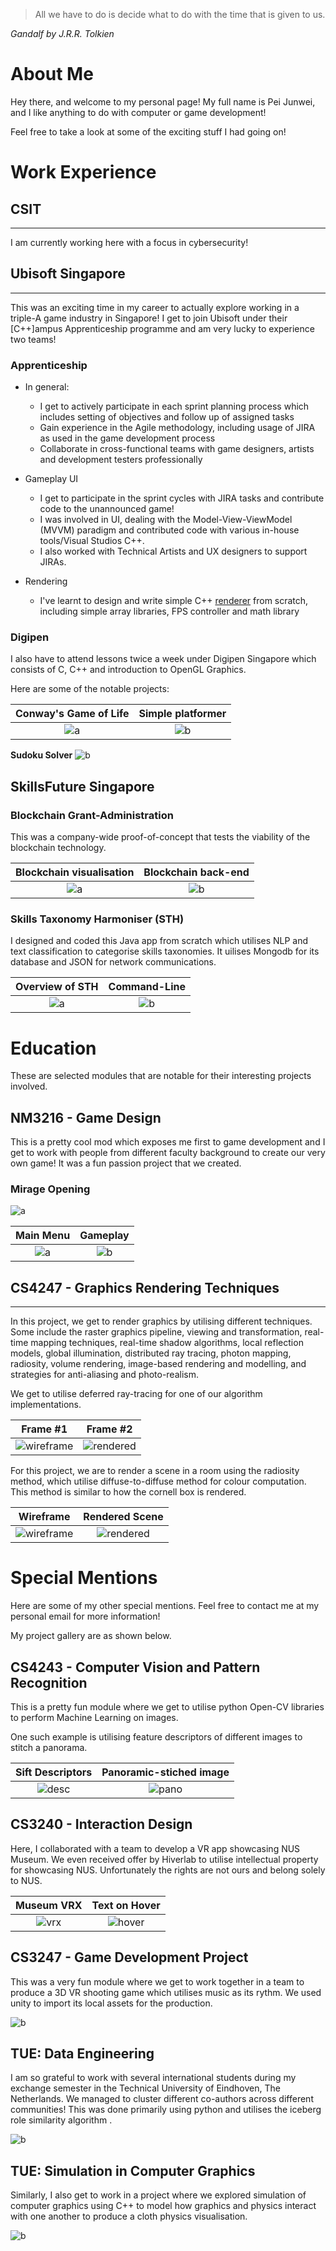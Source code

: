 
> All we have to do is decide what to do with the time that is given to us. 

*Gandalf by J.R.R. Tolkien*

# About Me
Hey there, and welcome to my personal page! My full name is Pei Junwei, and I like anything to do with computer or game development!

Feel free to take a look at some of the exciting stuff I had going on!

# Work Experience

## CSIT
---
I am currently working here with a focus in cybersecurity!

## Ubisoft Singapore
---
This was an exciting time in my career to actually explore working in a triple-A game industry in Singapore! I get to join Ubisoft under their [C++]ampus Apprenticeship programme and am very lucky to experience two teams!

### **Apprenticeship**
+ In general:
  + I get to actively participate in each sprint planning process which includes setting of objectives and follow up of assigned tasks 
  + Gain experience in the Agile methodology, including usage of JIRA as used in the game development process 
  + Collaborate in cross-functional teams with game designers, artists and development testers professionally 

+ Gameplay UI
  + I get to participate in the sprint cycles with JIRA tasks and contribute code to the unannounced game!
  + I was involved in UI, dealing with the Model-View-ViewModel (MVVM) paradigm and contributed code with various in-house tools/Visual Studios C++.
  + I also worked with Technical Artists and UX designers to support JIRAs.

+ Rendering
  + I've learnt to design and write simple C++ [renderer](https://github.com/pjunwei95/myRenderer) from scratch, including simple array libraries, FPS controller and math library

### **Digipen**
I also have to attend lessons twice a week under Digipen Singapore which consists of C, C++ and introduction to OpenGL Graphics.

Here are some of the notable projects:

 Conway's Game of Life | Simple platformer
:-------------------------:|:-------------------------:
![a](images/digipen/GOLrandom.gif) | ![b](images/digipen/platformer.gif)

**Sudoku Solver**
![b](images/digipen/sudoku.png)

## SkillsFuture Singapore
### Blockchain Grant-Administration
This was a company-wide proof-of-concept that tests the viability of the blockchain technology.

 Blockchain visualisation | Blockchain back-end
:-------------------------:|:-------------------------:
![a](images/ssg/table.jpeg) | ![b](images/ssg/ssgblocktrans.jpg)

### Skills Taxonomy Harmoniser (STH)
I designed and coded this Java app from scratch which utilises NLP and text classification to categorise skills taxonomies. It uilises Mongodb for its database and JSON for network communications.

 Overview of STH | Command-Line
:-------------------------:|:-------------------------:
![a](images/ssg/ssgsthcomp.jpg) | ![b](images/ssg/Harmonise.PNG)

# Education
These are selected modules that are notable for their interesting projects involved.


## NM3216 - Game Design
This is a pretty cool mod which exposes me first to game development and I get to work with people from different faculty background to create our very own game! It was a fun passion project that we created.

### Mirage Opening

![a](images/3216/mirage.gif)

 Main Menu | Gameplay
:-------------------------:|:-------------------------:
![a](images/3216/3216start.jpg) | ![b](images/3216/3216tutalt.jpg)


## CS4247 - Graphics Rendering Techniques
---

In this project, we get to render graphics by utilising different techniques. Some include the raster graphics pipeline, viewing and transformation, real-time mapping techniques, real-time shadow algorithms, local reflection models, global illumination, distributed ray tracing, photon mapping, radiosity, volume rendering, image-based rendering and modelling, and strategies for anti-aliasing and photo-realism.

We get to utilise deferred ray-tracing for one of our algorithm implementations.

 Frame #1 | Frame #2
:-------------------------:|:-------------------------:
![wireframe](images/4247/4247rayt.jpg) | ![rendered](images/4247/4247rayt2.jpg)

For this project, we are to render a scene in a room using the radiosity method, which utilise diffuse-to-diffuse method for colour computation. This method is similar to how the cornell box is rendered.

 Wireframe | Rendered Scene
:-------------------------:|:-------------------------:
![wireframe](images/4247/radiosity1.jpg) | ![rendered](images/4247/radiosity2.png)

# Special Mentions
Here are some of my other special mentions. Feel free to contact me at my personal email for more information!

My project gallery are as shown below. 

## CS4243 - Computer Vision and Pattern Recognition

This is a pretty fun module where we get to utilise python Open-CV libraries to perform Machine Learning on images.

One such example is utilising feature descriptors of different images to stitch a panorama.

 Sift Descriptors |  Panoramic-stiched image 
:-------------------------:|:-------------------------:
![desc](images/4243/solution_sift.jpg) | ![pano](images/4243/solution_sift_panorama.jpg)


## CS3240 - Interaction Design

Here, I collaborated with a team to develop a VR app showcasing NUS Museum. We even received offer by Hiverlab to utilise intellectual property for showcasing NUS. Unfortunately the rights are not ours and belong solely to NUS.

 Museum VRX | Text on Hover
:-------------------------:|:-------------------------:
 ![vrx](images/3240interactive.png) | ![hover](images/3240croc.png)

## CS3247 - Game Development Project

This was a very fun module where we get to work together in a team to produce a 3D VR shooting game which utilises music as its rythm. We used unity to import its local assets for the production.

![b](images/3247.png)

## TUE: Data Engineering

I am so grateful to work with several international students during my exchange semester in the Technical University of Eindhoven, The Netherlands.
We managed to cluster different co-authors across different communities! This was done primarily using python and utilises the iceberg role similarity algorithm .

![b](images/rolesim_supervised.png)

## TUE: Simulation in Computer Graphics

Similarly, I also get to work in a project where we explored simulation of computer graphics using C++ to model how graphics and physics interact with one another to produce a cloth physics visualisation.

![b](images/2dConfig.png)

